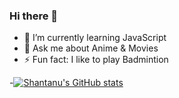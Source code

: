### Hi there 👋

<!--
**AlsoShantanuBorkar/AlsoShantanuBorkar** is a ✨ _special_ ✨ repository because its `README.md` (this file) appears on your GitHub profile.

Here are some ideas to get you started:
-->

- 🌱 I’m currently learning JavaScript
- 💬 Ask me about Anime & Movies
- ⚡ Fun fact: I like to play Badmintion

-[![Shantanu's GitHub stats](https://github-readme-stats.vercel.app/api?username=AlsoShantanuBorkar)](https://github.com/AlsoShantanuBorkar/)
